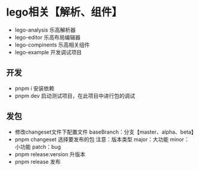# lego相关【解析、组件】

- lego-analysis 乐高解析器
- lego-editor 乐高布局编辑器
- lego-compinents 乐高相关组件
- lego-example 开发调试项目

## 开发
- pnpm i 安装依赖
- pnpm dev 启动测试项目，在此项目中进行包的调试

## 发包
- 修改changeset文件下配置文件  baseBranch：分支【master、alpha、beta】
- pnpm changeset 选择要发布的包 注意：版本类型 major：大功能 minor：小功能 patch：bug
- pnpm release:version 升版本
- pnpm release 发布